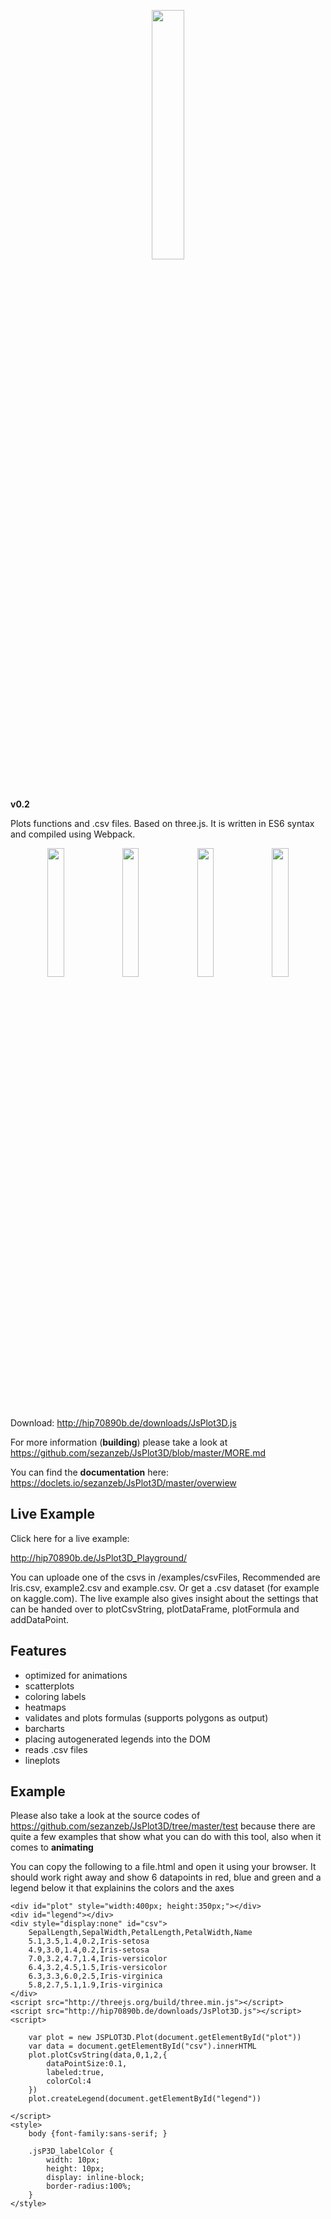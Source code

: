 <p align="center"><img width="32%" src="https://raw.githubusercontent.com/sezanzeb/JsPlot3D/master/images/title.png"/></p>

**v0.2**

Plots functions and .csv files. Based on three.js. It is written in ES6 syntax and compiled using Webpack.

<p align="center">
    <img width="23%" src="https://raw.githubusercontent.com/sezanzeb/JsPlot3D/master/images/scatterplot.png">
    <img width="23%" src="https://raw.githubusercontent.com/sezanzeb/JsPlot3D/master/images/barchart.png">
    <img width="23%" src="https://raw.githubusercontent.com/sezanzeb/JsPlot3D/master/images/lineplot.png">
    <img width="23%" src="https://raw.githubusercontent.com/sezanzeb/JsPlot3D/master/images/2Dheat.png">
</p>

Download: http://hip70890b.de/downloads/JsPlot3D.js

For more information (**building**) please take a look at https://github.com/sezanzeb/JsPlot3D/blob/master/MORE.md

You can find the **documentation** here: https://doclets.io/sezanzeb/JsPlot3D/master/overwiew


## Live Example

Click here for a live example:

http://hip70890b.de/JsPlot3D_Playground/

You can uploade one of the csvs in /examples/csvFiles, Recommended are Iris.csv, example2.csv and example.csv. Or get a .csv dataset (for example on kaggle.com). The live example also gives insight about the settings that can be handed over to plotCsvString, plotDataFrame, plotFormula and addDataPoint.


## Features

- optimized for animations
- scatterplots
- coloring labels
- heatmaps
- validates and plots formulas (supports polygons as output)
- barcharts
- placing autogenerated legends into the DOM
- reads .csv files
- lineplots


## Example

Please also take a look at the source codes of https://github.com/sezanzeb/JsPlot3D/tree/master/test because there are quite a few examples that show what you can do with this tool, also when it comes to **animating**

You can copy the following to a file.html and open it using your browser. It should work right away and show 6 datapoints in red, blue and green and a legend below it that explainins the colors and the axes

    <div id="plot" style="width:400px; height:350px;"></div>
    <div id="legend"></div>
    <div style="display:none" id="csv">
        SepalLength,SepalWidth,PetalLength,PetalWidth,Name
        5.1,3.5,1.4,0.2,Iris-setosa
        4.9,3.0,1.4,0.2,Iris-setosa
        7.0,3.2,4.7,1.4,Iris-versicolor
        6.4,3.2,4.5,1.5,Iris-versicolor
        6.3,3.3,6.0,2.5,Iris-virginica
        5.8,2.7,5.1,1.9,Iris-virginica
    </div>
    <script src="http://threejs.org/build/three.min.js"></script>
    <script src="http://hip70890b.de/downloads/JsPlot3D.js"></script>
    <script>

        var plot = new JSPLOT3D.Plot(document.getElementById("plot"))
        var data = document.getElementById("csv").innerHTML
        plot.plotCsvString(data,0,1,2,{
            dataPointSize:0.1,
            labeled:true,
            colorCol:4
        })
        plot.createLegend(document.getElementById("legend"))
        
    </script>
    <style>
        body {font-family:sans-serif; }

        .jsP3D_labelColor {
            width: 10px;
            height: 10px;
            display: inline-block;
            border-radius:100%;
        }
    </style>
